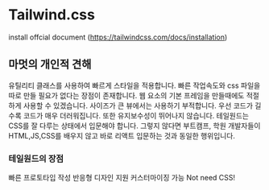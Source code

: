 # Tailwind.css

install offcial document (https://tailwindcss.com/docs/installation)

## 마멋의 개인적 견해

유틸리티 클래스를 사용하여 빠르게 스타일을 적용합니다.
빠른 작업속도와 css 파일을 따로 만들 필요가 없다는 장점이 존재합니다.
웹 요소의 기본 프레임을 만들때에도 적절하게 사용할 수 있겠습니다.
사이즈가 큰 뷰에서는 사용하기 부적합니다.
우선 코드가 길수록 코드가 매우 더러워집니다. 또한 유지보수성이 뛰어나지 않습니다.
테일원드는 CSS를 잘 다루는 상태에서 입문해야 합니다.
그렇지 않다면 부트캠프, 학원 개발자들이 HTML,JS,CSS를 배우지 않고 바로 리액트 입문하는 것과 동일한 행위입니다.

### 테일원드의 장점

빠른 프로토타입 작성
반응형 디자인 지원
커스터마이징 가능
Not need CSS!

